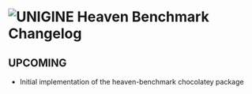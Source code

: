 # ![UNIGINE Heaven Benchmark Changelog](https://img.shields.io/badge/UNIGINE%20Heaven%20Benchmark-Package%20Changelog-blue.svg?style=for-the-badge)

## UPCOMING

- Initial implementation of the heaven-benchmark chocolatey package
